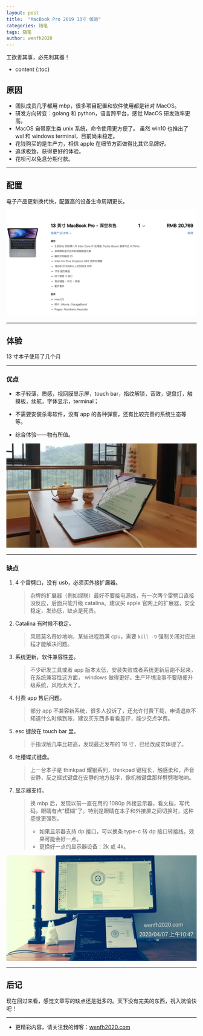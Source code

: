 ```yaml
---
layout: post
title:  "MacBook Pro 2019 13寸 体验"
categories: 随笔
tags: 随笔
author: wenfh2020
---
```


工欲善其事，必先利其器！



* content
{:toc}

## 原因

* 团队成员几乎都用 mbp，很多项目配置和软件使用都是针对 MacOS。
* 研发方向转变：golang 和 python，语言跨平台，感觉 MacOS 研发效率更高。
* MacOS 自带原生类 unix 系统，命令使用更方便了。 虽然 win10 也推出了 wsl 和 windows terminal，目前尚未稳定。
* 花钱购买的是生产力，相信 apple 在细节方面做得比其它品牌好。
* 追求极致，获得更好的体验。
* 花呗可以免息分期付款。

---

## 配置

电子产品更新换代快，配置高的设备生命周期更长。

![配置](/images/2020-02-20-16-53-06.png)

---

## 体验

13 寸本子使用了几个月

---

### 优点

* 本子轻薄，质感，视网膜显示屏，touch bar，指纹解锁，音效，键盘灯，触摸板，续航，字体显示，terminal；

* 不需要安装杀毒软件，没有 app 的各种弹窗，还有比较完善的系统生态等等。

* 综合体验——物有所值。

![优点](/images/2020-02-20-16-53-26.png)

---

### 缺点

1. 4 个雷劈口，没有 usb，必须买外接扩展器。
   > 杂牌的扩展器（例如绿联）最好不要接电源线，有一次两个雷劈口直接没反应，后面只能升级 catalina。建议买 apple 官网上的扩展器，安全稳定，发热低，缺点是死贵。
2. Catalina 有时候不稳定。
   > 风扇莫名奇妙地响，某些进程跑满 cpu，需要 `kill -9` 强制关闭对应进程才能解决问题。
3. 系统更新，软件兼容性差。
   > 不少研发工具或者 app 版本太低，安装失败或者系统更新后跑不起来，在系统兼容性这方面， windows 做得更好。生产环境没事不要随便升级系统，风险太大了。
4. 付费 app 售后问题。
   > 部分 app 不兼容新系统，很多人投诉了，还允许付费下载，申请退款不知道什么时候到账，建议买东西多看看差评，能少交点学费。
5. esc 键放在 touch bar 里。
   > 手指误触几率比较高，发现最近发布的 16 寸，已经改成实体键了。
6. 吐槽蝶式键盘。
   > 上一台本子是 thinkpad 耀银系列，thinkpad 键程长，触感柔和，声音安静，反之蝶式键盘在安静的地方敲字，像机械键盘那样劈劈啪啪响。
7. 显示器支持。
   > 换 mbp 后，发现以前一直在用的 1080p 外接显示器，看文档，写代码，眼睛有点“模糊”了。特别是眼睛在本子和外接屏之间切换时，这种感觉更强烈。
   >
   > * 如果显示器支持 dp 接口，可以换条 type-c 转 dp 接口转接线，效果可能会好一点。
   > * 更换好一点的显示器设备：2k 或 4k。

![外接显示器](/images/2020-04-07-11-04-48.png)

---

## 后记

现在回过来看，感觉文章写的缺点还是挺多的。天下没有完美的东西，祝入坑愉快吧！

---

* 更精彩内容，请关注我的博客：[wenfh2020.com](https://wenfh2020.com/)
